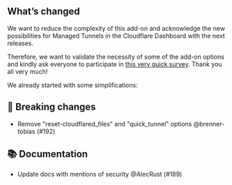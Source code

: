 ## What’s changed

We want to reduce the complexity of this add-on and acknowledge the new possibilities for Managed Tunnels in the Cloudflare Dashboard with the next releases.

Therefore, we want to validate the necessity of some of the add-on options and kindly ask everyone to participate in [this very quick survey](https://github.com/brenner-tobias/addon-cloudflared/discussions/191). Thank you all very much!

We already started with some simplifications:

## 🚨 Breaking changes

- Remove "reset-cloudflared_files" and "quick_tunnel" options @brenner-tobias (#192)

## 📚 Documentation

- Update docs with mentions of security @AlecRust (#189)
